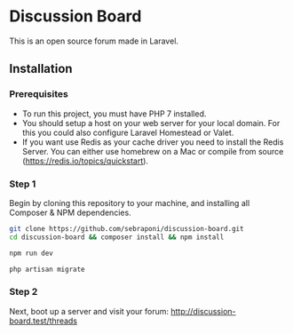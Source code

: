 # Discussion Board

This is an open source forum made in Laravel.

## Installation

### Prerequisites

* To run this project, you must have PHP 7 installed.
* You should setup a host on your web server for your local domain. For this you could also configure Laravel Homestead or Valet.
* If you want use Redis as your cache driver you need to install the Redis Server. You can either use homebrew on a Mac or compile from source (https://redis.io/topics/quickstart).

### Step 1

Begin by cloning this repository to your machine, and installing all Composer & NPM dependencies.

```bash
git clone https://github.com/sebraponi/discussion-board.git
cd discussion-board && composer install && npm install

npm run dev

php artisan migrate
```

### Step 2

Next, boot up a server and visit your forum:
http://discussion-board.test/threads
